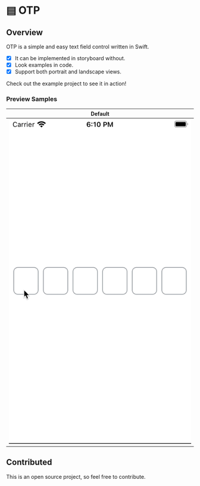 # ▤ OTP

## Overview

OTP is a simple and easy text field control written in Swift.
- [x] It can be implemented in storyboard without.
- [x] Look examples in code.
- [x] Support both portrait and landscape views.

Check out the example project to see it in action!
### Preview Samples
| Default |
| --- |
| ![](https://github.com/byvf/OTP/blob/main/otpVideoWithAlert.gif) |

## Contributed
This is an open source project, so feel free to contribute.
